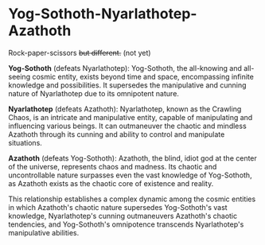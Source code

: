 # Yog-Sothoth-Nyarlathotep-Azathoth

Rock-paper-scissors ~~but different.~~ (not yet)

**Yog-Sothoth** (defeats Nyarlathotep): Yog-Sothoth, the all-knowing and all-seeing cosmic entity, exists beyond time and space, encompassing infinite knowledge and possibilities. It supersedes the manipulative and cunning nature of Nyarlathotep due to its omnipotent nature.

**Nyarlathotep** (defeats Azathoth): Nyarlathotep, known as the Crawling Chaos, is an intricate and manipulative entity, capable of manipulating and influencing various beings. It can outmaneuver the chaotic and mindless Azathoth through its cunning and ability to control and manipulate situations.

**Azathoth** (defeats Yog-Sothoth): Azathoth, the blind, idiot god at the center of the universe, represents chaos and madness. Its chaotic and uncontrollable nature surpasses even the vast knowledge of Yog-Sothoth, as Azathoth exists as the chaotic core of existence and reality.

This relationship establishes a complex dynamic among the cosmic entities in which Azathoth's chaotic nature supersedes Yog-Sothoth's vast knowledge, Nyarlathotep's cunning outmaneuvers Azathoth's chaotic tendencies, and Yog-Sothoth's omnipotence transcends Nyarlathotep's manipulative abilities.
